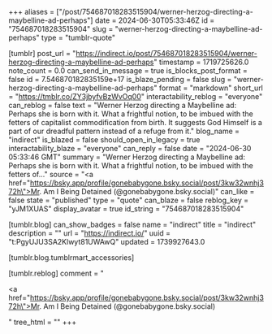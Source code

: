 +++
aliases = ["/post/754687018283515904/werner-herzog-directing-a-maybelline-ad-perhaps"]
date = 2024-06-30T05:33:46Z
id = "754687018283515904"
slug = "werner-herzog-directing-a-maybelline-ad-perhaps"
type = "tumblr-quote"

[tumblr]
post_url = "https://indirect.io/post/754687018283515904/werner-herzog-directing-a-maybelline-ad-perhaps"
timestamp = 1719725626.0
note_count = 0.0
can_send_in_message = true
is_blocks_post_format = false
id = 7.546870182835159e+17
is_blaze_pending = false
slug = "werner-herzog-directing-a-maybelline-ad-perhaps"
format = "markdown"
short_url = "https://tmblr.co/ZY3jbyfvBzWvOq00"
interactability_reblog = "everyone"
can_reblog = false
text = "Werner Herzog directing a Maybelline ad: Perhaps she is born with it. What a frightful notion, to be imbued with the fetters of capitalist commodification from birth. It suggests God Himself is a part of our dreadful pattern instead of a refuge from it."
blog_name = "indirect"
is_blazed = false
should_open_in_legacy = true
interactability_blaze = "everyone"
can_reply = false
date = "2024-06-30 05:33:46 GMT"
summary = "Werner Herzog directing a Maybelline ad: Perhaps she is born with it. What a frightful notion, to be imbued with the fetters of..."
source = "<a href=\"https://bsky.app/profile/gonebabygone.bsky.social/post/3kw32wnhj372h\">Mr. Am I Being Detained  (@gonebabygone.bsky.social)</a>"
can_like = false
state = "published"
type = "quote"
can_blaze = false
reblog_key = "yJM1XUAS"
display_avatar = true
id_string = "754687018283515904"

[tumblr.blog]
can_show_badges = false
name = "indirect"
title = "indirect"
description = ""
url = "https://indirect.io/"
uuid = "t:PgyUJU3SA2Klwyt81UWAwQ"
updated = 1739927643.0

[tumblr.blog.tumblrmart_accessories]

[tumblr.reblog]
comment = "<p><a href=\"https://bsky.app/profile/gonebabygone.bsky.social/post/3kw32wnhj372h\">Mr. Am I Being Detained  (@gonebabygone.bsky.social)</a></p>"
tree_html = ""
+++
